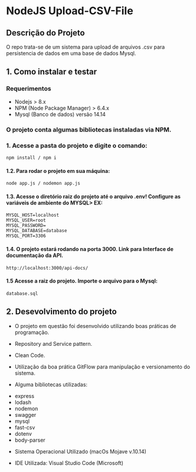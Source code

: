 # NodeJS Upload-CSV-File

## Descrição do Projeto
O repo trata-se de um sistema para upload de arquivos .csv para persistencia de dados em uma base de dados Mysql.

## 1. Como instalar e testar

### Requerimentos
- Nodejs > 8.x
- NPM (Node Package Manager) > 6.4.x
- Mysql (Banco de dados) versão 14.14

### O projeto conta algumas bibliotecas instaladas via NPM.
### 1. Acesse a pasta do projeto e digite o comando: 

```
npm install / npm i
```

#### 1.2. Para rodar o projeto em sua máquina: 

```
node app.js / nodemon app.js
```

#### 1.3. Acesse o diretório raiz do projeto até o arquivo .env! Configure as variáveis de ambiente do MYSQL> EX:

```
MYSQL_HOST=localhost
MYSQL_USER=root
MYSQL_PASSWORD=
MYSQL_DATABASE=database
MYSQL_PORT=3306
```

#### 1.4. O projeto estará rodando na porta 3000. Link para Interface de documentação da API.

```
http://localhost:3000/api-docs/
```

#### 1.5 Acesse a raiz do projeto. Importe o arquivo para o Mysql:

```
database.sql
```

## 2. Desevolvimento do projeto

- O projeto em questão foi desenvolvido utilizando boas práticas de programação. 
- Repository and Service pattern.
- Clean Code.

- Utilização da boa prática GitFlow para manipulação e versionamento do sistema.

- Alguma bibliotecas utilizadas:
 * express
 * lodash
 * nodemon 
 * swagger
 * mysql
 * fast-csv
 * dotenv
 * body-parser
 
 - Sistema Operacional Utilizado (macOs Mojave v.10.14)
 
 - IDE Utilizada: Visual Studio Code (Microsoft)
